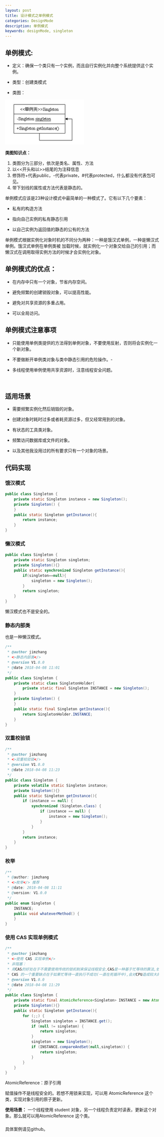 ```yaml
---
layout: post
title: 设计模式之单例模式
categories: DesignMode
description: 单例模式
keywords: designMode, singleton
---
```


## 单例模式:

- 定义：确保一个类只有一个实例，而且自行实例化并向整个系统提供这个实例。


- 类型：创建类模式


- 类图：

![](https://github.com/zhangjinmiao/zhangjinmiao.github.io/raw/master/assets/images/2018/designmode/singleton.jpg)

**类图知识点：**

1. 类图分为三部分，依次是类名、属性、方法
2. 以<<开头和以>>结尾的为注释信息
3. 修饰符+代表public，-代表private，#代表protected，什么都没有代表包可见。
4. 带下划线的属性或方法代表是静态的。



单例模式应该是23种设计模式中最简单的一种模式了。它有以下几个要素：

- 私有的构造方法


- 指向自己实例的私有静态引用


- 以自己实例为返回值的静态的公有的方法

单例模式根据实例化对象时机的不同分为两种：一种是饿汉式单例，一种是懒汉式单例。饿汉式单例在单例类被
加载时候，就实例化一个对象交给自己的引用；而懒汉式在调用取得实例方法的时候才会实例化对象。



## 单例模式的优点：

- 在内存中只有一个对象，节省内存空间。


- 避免频繁的创建销毁对象，可以提高性能。


- 避免对共享资源的多重占用。


- 可以全局访问。



## 单例模式注意事项

- 只能使用单例类提供的方法得到单例对象，不要使用反射，否则将会实例化一个新对象。


- 不要做断开单例类对象与类中静态引用的危险操作。-

-  多线程使用单例使用共享资源时，注意线程安全问题。

  ​

## 适用场景

- 需要频繁实例化然后销毁的对象。


- 创建对象时耗时过多或者耗资源过多，但又经常用到的对象。


- 有状态的工具类对象。


- 频繁访问数据库或文件的对象。


- 以及其他我没用过的所有要求只有一个对象的场景。



## 代码实现

### 饿汉模式

````java
public class Singleton {
    private static Singleton instance = new Singleton();
    private Singleton() {
    }
    public static Singleton getInstance(){
        return instance;
    }
}
````



### 懒汉模式

````java
public class Singleton {
	private static Singleton singleton;
	private Singleton(){}
	public static synchronized Singleton getInstance(){
		if(singleton==null){
			singleton = new Singleton();
		}
		return singleton;
	}
}
````

懒汉模式也不是安全的。



###  静态内部类

也是一种懒汉模式。

````java
/**
 * @author jimzhang
 * <>静态内部类</>
 * @version V1.0.0
 * @date 2018-04-08 11:01
 */
public class Singleton {
    private static class SingletonHolder{
        private static final Singleton INSTANCE = new Singleton();
    }
    private Singleton() {
    }
    public static final Singleton getInstance(){
        return SingletonHolder.INSTANCE;
    }
}
````



### 双重校验锁

````java
/**
 * @author jimzhang
 * <>双重校验锁</>
 * @version V1.0.0
 * @date 2018-04-08 11:23
 */
public class Singleton {
    private volatile static Singleton instance;
    private Singleton(){}
    public static Singleton getInstance(){
        if (instance == null) {
            synchronized (Singleton.class) {
                if (instance == null) {
                    instance = new Singleton();
                }
            }
        }
        return instance;
    }
}
````



### 枚举

````java
/**
 * @author: jimzhang
 * <>枚举</> 推荐
 * @date: 2018-04-08 11:11
 * @version: V1.0.0
 */
public enum Singleton {
    INSTANCE;
    public void whateverMethod() {
    }
}
````



### 使用 CAS 实现单例模式

````java
/**
 * @author jimzhang
 * <>使用 CAS 实现单例</>
 * 非阻塞：
 * 用CAS的好处在于不需要使用传统的锁机制来保证线程安全,CAS是一种基于忙等待的算法,依赖底层硬件的实现,相对于锁它没有线程切换和阻塞的额外消耗,可以支持较大的并行度。
 * CAS 的一个重要缺点在于如果忙等待一直执行不成功(一直在死循环中),会对CPU造成较大的执行开销。
 * @version V1.0.0
 * @date 2018-04-08 11:29
 */
public class Singleton {
    private static final AtomicReference<Singleton> INSTANCE = new AtomicReference<>();
    private Singleton(){}
    public static Singleton getInstance(){
        for (;;) {
            Singleton singleton = INSTANCE.get();
            if (null != singleton) {
                return singleton;
            }
            singleton = new Singleton();
            if (INSTANCE.compareAndSet(null,singleton)) {
                return singleton;
            }
        }
    }
}
````

AtomicReference：原子引用

赋值操作不是线程安全的。若想不用锁来实现，可以用 AtomicReference<V> 这个类，实现对象引用的原子更新。

**使用场景：** 一个线程使用 student 对象，另一个线程负责定时读表，更新这个对象。那么就可以用AtomicReference 这个类。







###  

###  





具体案例请见github。